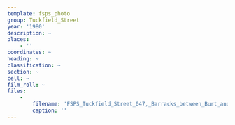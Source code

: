 ```yaml
---
template: fsps_photo
group: Tuckfield_Street
year: '1980'
description: ~
places:
    - ''
coordinates: ~
heading: ~
classification: ~
section: ~
cell: ~
film_roll: ~
files:
    -
        filename: 'FSPS_Tuckfield_Street_047,_Barracks_between_Burt_and_Canning_Hwy_(D),_6-1-A,_1980.png'
        caption: ''
---
```

